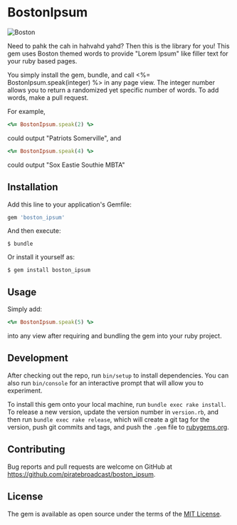 # BostonIpsum

![Boston](www.media.royalcaribbean.com/content/shared_assets/images/ports/hero/BOS_01.jpg)

Need to pahk the cah in hahvahd yahd? Then this is the library for you! This gem uses Boston themed words to provide "Lorem Ipsum" like filler text for your ruby based pages.

You simply install the gem, bundle, and call <%= BostonIpsum.speak(integer) %> in any page view. The integer number allows you to return a randomized yet specific number of words. To add words, make a pull request.

For example, 

```ruby
<%= BostonIpsum.speak(2) %>
```

could output "Patriots Somerville", and

```ruby
<%= BostonIpsum.speak(4) %>
```

could output "Sox Eastie Southie MBTA"

## Installation

Add this line to your application's Gemfile:

```ruby
gem 'boston_ipsum'
```

And then execute:

    $ bundle

Or install it yourself as:

    $ gem install boston_ipsum

## Usage

Simply add:

```ruby
<%= BostonIpsum.speak(5) %>
```

into any view after requiring and bundling the gem into your ruby project.


## Development

After checking out the repo, run `bin/setup` to install dependencies. You can also run `bin/console` for an interactive prompt that will allow you to experiment.

To install this gem onto your local machine, run `bundle exec rake install`. To release a new version, update the version number in `version.rb`, and then run `bundle exec rake release`, which will create a git tag for the version, push git commits and tags, and push the `.gem` file to [rubygems.org](https://rubygems.org).

## Contributing

Bug reports and pull requests are welcome on GitHub at https://github.com/piratebroadcast/boston_ipsum.


## License

The gem is available as open source under the terms of the [MIT License](http://opensource.org/licenses/MIT).

